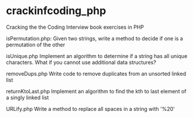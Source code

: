# crackinfcoding_php

Cracking the the Coding Interview book exercises in PHP

isPermutation.php:
    Given two strings, write a method to decide if one is a
    permutation of the other
    
isUnique.php
    Implement an algorithm to determine if a string has
    all unique characters. What if you cannot use additional
    data structures?
    
removeDups.php
    Write code to remove duplicates from an unsorted linked list
    
returnKtoLast.php
    Implement an algorithm to find the kth to last element of a singly
    linked list
    
URLify.php
    Write a method to replace all spaces in a string with '%20'
    
